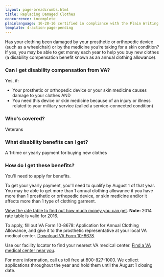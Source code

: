 ```yaml
---
layout: page-breadcrumbs.html
title: Replacing Damaged Clothes
concurrence: incomplete
plainlanguage: 10-28-16 certified in compliance with the Plain Writing Act
template: 4-action-page-pending
---
```


Has your clothing been damaged by your prosthetic or orthopedic device (such as a wheelchair) or by the medicine you’re taking for a skin condition? If yes, you may be able to get money each year to help you buy new clothes (a disability compensation benefit known as an annual clothing allowance).

<div class="call-out" markdown="1">

### Can I get disability compensation from VA?

Yes, if:

  - Your prosthetic or orthopedic device or your skin medicine causes damage to your clothes
  AND
  - You need this device or skin medicine because of an injury or illness related to your military service (called a service-connected condition)



### Who's covered?
Veterans
</div>

### What disability benefits can I get?

A 1-time or yearly payment for buying new clothes

### How do I get these benefits?

You'll need to apply for benefits.

To get your yearly payment, you'll need to qualify by August 1 of that year. You may be able to get more than 1 annual clothing allowance if you have more than 1 prosthetic or orthopedic device, or skin medicine and/or it affects more than 1 type of clothing garment.

[View the rate table to find out how much money you can get](http://www.benefits.va.gov/COMPENSATION/special_Benefit_Allowances_2012.asp). 
**Note:** 2014 rate table is valid for 2016. 

To apply, fill out VA Form 10-8678: Application for Annual Clothing Allowance, and give it to the prosthetic representative at your local VA medical center. [Download VA Form 10-8678](http://www.va.gov/vaforms/medical/pdf/10-8678-fill.pdf).

Use our facility locator to find your nearest VA medical center. [Find a VA medical center near you](https://www.vets.gov/facility-locator/). 

For more information, call us toll free at 800-827-1000. We collect applications throughout the year and hold them until the August 1 closing date.
